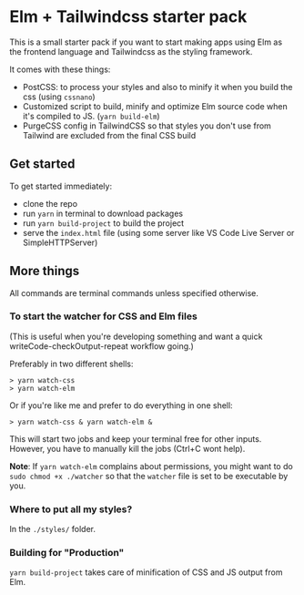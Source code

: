# Elm + Tailwindcss starter pack

This is a small starter pack if you want to start making apps using Elm as the frontend language and Tailwindcss as the styling framework.

It comes with these things:

- PostCSS: to process your styles and also to minify it when you build the css (using `cssnano`)
- Customized script to build, minify and optimize Elm source code when it's compiled to JS. (`yarn build-elm`)
- PurgeCSS config in TailwindCSS so that styles you don't use from Tailwind are excluded from the final CSS build

## Get started

To get started immediately:
- clone the repo
- run `yarn` in terminal to download packages
- run `yarn build-project` to build the project
- serve the `index.html` file (using some server like VS Code Live Server or SimpleHTTPServer)

## More things

All commands are terminal commands unless specified otherwise.

### To start the watcher for CSS and Elm files

(This is useful when you're developing something and want a quick writeCode-checkOutput-repeat workflow going.)

Preferably in two different shells:
```
> yarn watch-css
> yarn watch-elm
```

Or if you're like me and prefer to do everything in one shell:

```
> yarn watch-css & yarn watch-elm &
```

This will start two jobs and keep your terminal free for other inputs. However, you have to manually kill the jobs (Ctrl+C wont help).

**Note**: If `yarn watch-elm` complains about permissions, you might want to do `sudo chmod +x ./watcher` so that the `watcher` file is set to be executable by you.

### Where to put all my styles?

In the `./styles/` folder.

### Building for "Production"

`yarn build-project` takes care of minification of CSS and JS output from Elm.

### 